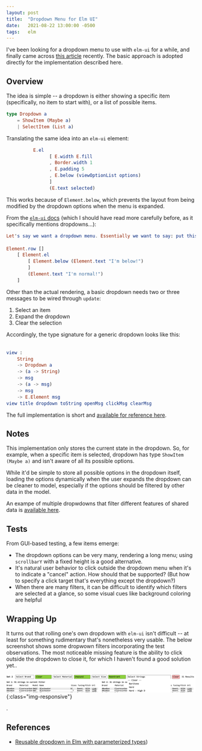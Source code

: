 ```yaml
---
layout: post
title:  "Dropdown Menu for Elm UI"
date:   2021-08-22 13:00:00 -0500
tags:   elm
---
```


I've been looking for a dropdown menu to use with `elm-ui` for a while, and finally came across [this article](https://medium.com/nerd-for-tech/reusable-dropdown-in-elm-with-parameterized-types-part-ii-77f58515a662) recently. The basic approach is adopted directly for the implementation described here.


## Overview

The idea is simple -- a dropdown is either showing a specific item (specifically, no item to start with), or a list of possible items. 

```elm
type Dropdown a
    = ShowItem (Maybe a)
    | SelectItem (List a)
```

Translating the same idea into an `elm-ui` element:

```elm
          E.el
                [ E.width E.fill
                , Border.width 1
                , E.padding 5
                , E.below (viewOptionList options)
                ]
                (E.text selected)
```

This works because of `Element.below`, which prevents the layout from being modified by the dropdown options when the menu is expanded.

From the [`elm-ui` docs](https://package.elm-lang.org/packages/mdgriffith/elm-ui/latest/Element) (which I should have read more carefully before, as it specifically mentions dropdowns...):

```elm
Let's say we want a dropdown menu. Essentially we want to say: put this element below this other element, but don't affect the layout when you do.

Element.row []
    [ Element.el
        [ Element.below (Element.text "I'm below!")
        ]
        (Element.text "I'm normal!")
    ]
```

Other than the actual rendering, a basic dropdown needs two or three messages to be wired through `update`:

1. Select an item
2. Expand the dropdown
3. Clear the selection

Accordingly, the type signature for a generic dropdown looks like this:

```elm

view :
    String
    -> Dropdown a
    -> (a -> String)
    -> msg
    -> (a -> msg)
    -> msg
    -> E.Element msg
view title dropdown toString openMsg clickMsg clearMsg
```


The full implementation is short and [available for reference here](https://github.com/tkuriyama/uke-strings/blob/master/src/UkeStrings/Dropdown.elm).


## Notes

This implementation only stores the current state in the dropdown. So, for example, when a specific item is selected, dropdown has type `ShowItem (Maybe a)` and isn't aware of all its possible options.

While it'd be simple to store all possible options in the dropdown itself, loading the options dynamically when the user expands the dropdown can be cleaner to model, especially if the options should be filtered by other data in the model.

An exampe of multiple dropwdowns that filter different features of shared data is [available here](https://tarokuriyama.com/ukestrings/).


## Tests

From GUI-based testing, a few items emerge:

- The dropdown options can be very many, rendering a long menu; using `scrollbarY` with a fixed height is a good alternative.
- It's natural user behavior to click outside the dropdown menu when it's to indicate a "cancel" action. How should that be supported? (But how to specify a click target that's everything except the dropdown?)
- When there are many filters, it can be difficult to identify which filters are selected at a glance, so some visual cues like background coloring are helpful

## Wrapping Up

It turns out that rolling one's own dropdown with `elm-ui` isn't difficult -- at least for something rudimentary that's nonetheless very usable. The below screenshot shows some dropwown filters incorporating the test observations. The most noticeable missing feature is the ability to click outside the dropdown to close it, for which I haven't found a good solution yet..

![Dropdown Menu Screenshot](/assets/img/dropdown.png){:class="img-responsive"}

.

## References

- [Reusable dropdown in Elm with parameterized types](https://medium.com/nerd-for-tech/reusable-dropdown-in-elm-with-parameterized-types-part-ii-77f58515a662))
